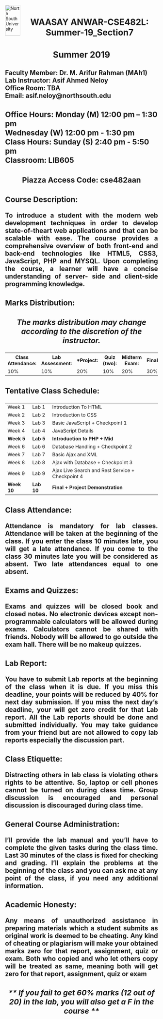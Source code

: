<!DOCTYPE html>
<html>
<head>
<div align="left"><img src="NSU.jpg" alt="North South University" align="left" height="100" width="50"></div>
<div align="right">
<h1 style="text-align:center;">WAASAY ANWAR-CSE482L: Summer-19_Section7</h1>
<h1 style="text-align:center;">Summer 2019</h1>
</div>
</head>
<body>

<h2><strong>Faculty Member: Dr. M. Arifur Rahman (MAh1)<br>
Lab Instructor: Asif Ahmed Neloy<br>
Office Room: TBA<br>
Email: asif.neloy@northsouth.edu</strong</h2>
<h3>Office Hours: Monday (M) 12:00 pm – 1:30 pm<br>
Wednesday (W) 12:00 pm - 1:30 pm<br>
Class Hours: Sunday (S) 2:40 pm - 5:50 pm<br>
Classroom: LIB605</h3>
<h3 style="text-align:center;">Piazza Access Code: cse482aan</h3>
<h3><strong>Course Description:</strong></h3>
<p style="text-align: justify;">
To introduce a student with the modern web development techniques in order to develop state-of-theart web applications and that can be scalable with ease. The course provides a comprehensive
overview of both front-end and back-end technologies like HTML5, CSS3, JavaScript, PHP and
MYSQL. Upon completing the course, a learner will have a concise understanding of server- side and
client-side programming knowledge.
</p>
<h3><strong>Marks Distribution:</strong></h3>
<table style="width:100%">
  <tr>
    <th>Class Attendance:</th>
	<th>Lab Assessment:</th>
	<th>*Project:</th>
	<th>Quiz (two): </th>
	<th>Midterm Exam: </th>
	<th>Final:</th>
    
  </tr>
  <tr>
    <td>10%</td>
    <td>10%</td>
    <td>20%</td>
	<td>10%</td>
	<td>20%</td>
	<td>30%</td>
	
  </tr>  
<h3 style="text-align:center;"><i>The marks distribution may change according to the discretion of the instructor.</i></h3>
</table>
<h3><strong>Tentative Class Schedule:</strong></h3>
<table style="width:100%">
  

  <tr>
    <td>Week 1</td>
    <td>Lab 1</td>
    <td>Introduction To HTML</td>
	
  </tr>  
  <tr>
    <td>Week 2</td>
    <td>Lab 2</td>
    <td>Introduction to CSS</td>
	
  </tr>  
  <tr>
    <td>Week 3</td>
    <td>Lab 3</td>
    <td>Basic JavaScript + Checkpoint 1</td>
	
  </tr>  
  <tr>
    <td>Week 4</td>
    <td>Lab 4</td>
    <td>JavaScript Details</td>
	
  </tr>   
  <tr>
    <td><strong>Week 5</strong></td>
    <td><strong>Lab 5</strong></td>
    <td><strong>Introduction to PHP + Mid</strong></td>
	
  </tr>  
  <tr>
    <td>Week 6</td>
    <td>Lab 6</td>
    <td>Database Handling + Checkpoint 2</td>
	
  </tr> 
<tr>
    <td>Week 7</td>
    <td>Lab 7</td>
    <td>Basic Ajax and XML</td>
	
  </tr>
<tr>
    <td>Week 8</td>
    <td>Lab 8</td>
    <td>Ajax with Database + Checkpoint 3</td>
	
  </tr>
<tr>
    <td>Week 9</td>
    <td>Lab 9</td>
    <td>Ajax Live Search and Rest Service + Checkpoint 4</td>
	
  </tr>
<tr>
    <td><strong>Week 10</strong></td>
    <td><strong>Lab 10</strong></td>
    <td><strong>Final + Project Demonstration</strong></td>
	
  </tr>
</table>
<h3><strong>Class Attendance:</strong></h3>
<p style="text-align: justify;">
Attendance is mandatory for lab classes. Attendance will be taken at the
beginning of the class. If you enter the class 10 minutes late, you will get a late attendance. If you
come to the class 30 minutes late you will be considered as absent. Two late attendances equal to
one absent.
</p>
<h3><strong>Exams and Quizzes:</strong></h3>
<p style="text-align: justify;">
Exams and quizzes will be closed book and closed notes. No electronic
devices except non-programmable calculators will be allowed during exams. Calculators cannot
be shared with friends. Nobody will be allowed to go outside the exam hall. There will be no
makeup quizzes.
</p>
<h3><strong>Lab Report:</strong></h3>
<p style="text-align: justify;">
You have to submit Lab reports at the beginning of the class when it is due. If you
miss this deadline, your points will be reduced by 40% for next day submission. If you miss the
next day’s deadline, your will get zero credit for that Lab report. All the Lab reports should be
done and submitted individually. You may take guidance from your friend but are not allowed to
copy lab reports especially the discussion part.
</p>
<h3><strong>Class Etiquette:</strong></h3>
<p style="text-align: justify;">
Distracting others in lab class is violating others rights to be attentive. So, laptop
or cell phones cannot be turned on during class time. Group discussion is encouraged and personal
discussion is discouraged during class time.
</p>
<h3><strong>General Course Administration:</strong></h3>
<p style="text-align: justify;">
I’ll provide the lab manual and you’ll have to complete the
given tasks during the class time. Last 30 minutes of the class is fixed for checking and grading.
I’ll explain the problems at the beginning of the class and you can ask me at any point of the class,
if you need any additional information.
</p>
<h3><strong>Academic Honesty:</strong></h3>
<p style="text-align: justify;">
Any means of unauthorized assistance in preparing materials which a student
submits as original work is deemed to be cheating. Any kind of cheating or plagiarism will make
your obtained marks zero for that report, assignment, quiz or exam. Both who copied and who let
others copy will be treated as same, meaning both will get zero for that report, assignment, quiz or
exam
</p>
<h3 style="text-align:center;"><i>** If you fail to get 60% marks (12 out of 20) in the lab,
you will also get a F in the course **</i></h3>

</body>
</html>
